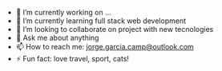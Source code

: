 - 🔭 I’m currently working on ...
- 🌱 I’m currently learning full stack web development
- 👯 I’m looking to collaborate on project with new tecnologies
- 💬 Ask me about anything
- 📫 How to reach me: jorge.garcia.camp@outlook.com
- ⚡ Fun fact: love travel, sport, cats!

